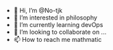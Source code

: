 - 👋 Hi, I’m @No-tjk
- 👀 I’m interested in philosophy
- 🌱 I’m currently learning devOps
- 💞️ I’m looking to collaborate on ...
- 📫 How to reach me mathmatic

<!---
No-tjk/No-tjk is a ✨ special ✨ repository because its `README.md` (this file) appears on your GitHub profile.
You can click the Preview link to take a look at your changes.
--->
